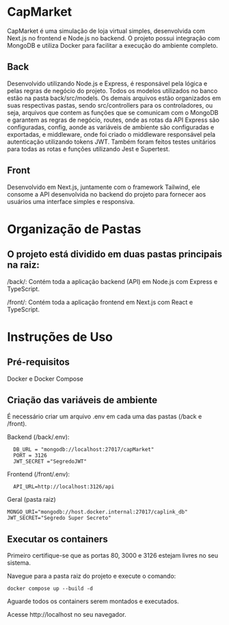 # CapMarket

CapMarket é uma simulação de loja virtual simples, desenvolvida com Next.js no frontend e Node.js no backend. O projeto possui integração com MongoDB e utiliza Docker para facilitar a execução do ambiente completo.

## Back

Desenvolvido utilizando Node.js e Express, é responsável pela lógica e pelas regras de negócio do projeto. Todos os modelos utilizados no banco estão na pasta back/src/models. Os demais arquivos estão organizados em suas respectivas pastas, sendo src/controllers para os controladores, ou seja, arquivos que contem as funções que se comunicam com o MongoDB e garantem as regras de negócio, routes, onde as rotas da API Express são configuradas, config, aonde as variáveis de ambiente são configuradas e exportadas, e middleware, onde foi criado o middleware responsável pela autenticação utilizando tokens JWT. Também foram feitos testes unitários para todas as rotas e funções utilizando Jest e Supertest.

## Front

Desenvolvido em Next.js, juntamente com o framework Tailwind, ele consome a API desenvolvida no backend do projeto para fornecer aos usuários uma interface simples e responsiva.

# Organização de Pastas

## O projeto está dividido em duas pastas principais na raiz:

/back/: Contém toda a aplicação backend (API) em Node.js com Express e TypeScript.

/front/: Contém toda a aplicação frontend em Next.js com React e TypeScript.

# Instruções de Uso

## Pré-requisitos

Docker e Docker Compose

## Criação das variáveis de ambiente

É necessário criar um arquivo .env em cada uma das pastas (/back e /front).

Backend (/back/.env):

```
  DB_URL = "mongodb://localhost:27017/capMarket"
  PORT = 3126
  JWT_SECRET ="SegredoJWT"
```

Frontend (/front/.env):

```
  API_URL=http://localhost:3126/api
```
Geral (pasta raiz)
```
MONGO_URI="mongodb://host.docker.internal:27017/caplink_db"
JWT_SECRET="Segredo Super Secreto"
```

## Executar os containers

Primeiro certifique-se que as portas 80, 3000 e 3126 estejam livres no seu sistema.

Navegue para a pasta raiz do projeto e execute o comando:

```
docker compose up --build -d
```

Aguarde todos os containers serem montados e executados. 

Acesse http://localhost no seu navegador.
